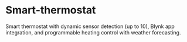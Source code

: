 # Smart-thermostat
Smart thermostat with dynamic sensor detection (up to 10), Blynk app integration, and programmable heating control with weather forecasting.
